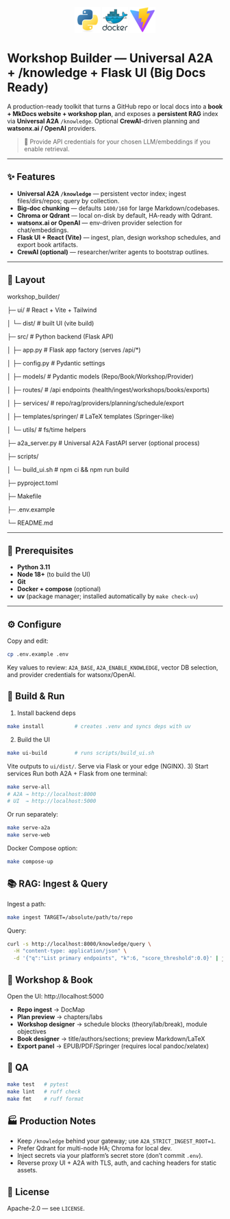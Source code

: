<div align="center">
  <a href="https://www.python.org" target="_blank"><img src="https://raw.githubusercontent.com/devicons/devicon/master/icons/python/python-original.svg" alt="Python" width="60" height="60"/></a>
  <a href="https://www.docker.com/" target="_blank"><img src="https://raw.githubusercontent.com/devicons/devicon/master/icons/docker/docker-original-wordmark.svg" alt="Docker" width="60" height="60"/></a>
  <a href="https://vitejs.dev" target="_blank"><img src="https://raw.githubusercontent.com/devicons/devicon/master/icons/vitejs/vitejs-original.svg" alt="Vite" width="60" height="60"/></a>
</div>

# Workshop Builder — Universal A2A + /knowledge + Flask UI (Big Docs Ready)

A production-ready toolkit that turns a GitHub repo or local docs into a **book + MkDocs website + workshop plan**, and exposes a **persistent RAG** index via **Universal A2A** `/knowledge`. Optional **CrewAI**-driven planning and **watsonx.ai / OpenAI** providers.

> 🔐 Provide API credentials for your chosen LLM/embeddings if you enable retrieval.

---

## ✨ Features

- **Universal A2A `/knowledge`** — persistent vector index; ingest files/dirs/repos; query by collection.
- **Big-doc chunking** — defaults `1400/160` for large Markdown/codebases.
- **Chroma or Qdrant** — local on-disk by default, HA-ready with Qdrant.
- **watsonx.ai or OpenAI** — env-driven provider selection for chat/embeddings.
- **Flask UI + React (Vite)** — ingest, plan, design workshop schedules, and export book artifacts.
- **CrewAI (optional)** — researcher/writer agents to bootstrap outlines.

---

## 📁 Layout
workshop_builder/

├─ ui/                        # React + Vite + Tailwind

│  └─ dist/                   # built UI (vite build)

├─ src/                       # Python backend (Flask API)

│  ├─ app.py                  # Flask app factory (serves /api/*)

│  ├─ config.py               # Pydantic settings

│  ├─ models/                 # Pydantic models (Repo/Book/Workshop/Provider)

│  ├─ routes/                 # /api endpoints (health/ingest/workshops/books/exports)

│  ├─ services/               # repo/rag/providers/planning/schedule/export

│  ├─ templates/springer/     # LaTeX templates (Springer-like)

│  └─ utils/                  # fs/time helpers

├─ a2a_server.py              # Universal A2A FastAPI server (optional process)

├─ scripts/

│  └─ build_ui.sh             # npm ci && npm run build

├─ pyproject.toml

├─ Makefile

├─ .env.example

└─ README.md

---

## 🧩 Prerequisites

- **Python 3.11**
- **Node 18+** (to build the UI)
- **Git**
- **Docker + compose** (optional)
- **uv** (package manager; installed automatically by `make check-uv`)

---

## ⚙️ Configure

Copy and edit:

```bash
cp .env.example .env
```

Key values to review: `A2A_BASE`, `A2A_ENABLE_KNOWLEDGE`, vector DB selection, and provider credentials for watsonx/OpenAI.

## 🚀 Build & Run
1) Install backend deps
```bash
make install          # creates .venv and syncs deps with uv
```
2) Build the UI
```bash
make ui-build         # runs scripts/build_ui.sh
```
Vite outputs to `ui/dist/`. Serve via Flask or your edge (NGINX).
3) Start services
Run both A2A + Flask from one terminal:
```bash
make serve-all
# A2A → http://localhost:8000
# UI  → http://localhost:5000
```
Or run separately:
```bash
make serve-a2a
make serve-web
```
Docker Compose option:
```bash
make compose-up
```

## 📚 RAG: Ingest & Query
Ingest a path:
```bash
make ingest TARGET=/absolute/path/to/repo
```
Query:
```bash
curl -s http://localhost:8000/knowledge/query \
  -H "content-type: application/json" \
  -d '{"q":"List primary endpoints", "k":6, "score_threshold":0.0}' | jq
```

## 🧰 Workshop & Book
Open the UI: http://localhost:5000

- **Repo ingest** → DocMap
- **Plan preview** → chapters/labs
- **Workshop designer** → schedule blocks (theory/lab/break), module objectives
- **Book designer** → title/authors/sections; preview Markdown/LaTeX
- **Export panel** → EPUB/PDF/Springer (requires local pandoc/xelatex)

## 🧪 QA
```bash
make test   # pytest
make lint   # ruff check
make fmt    # ruff format
```

## 🏭 Production Notes
- Keep `/knowledge` behind your gateway; use `A2A_STRICT_INGEST_ROOT=1`.
- Prefer Qdrant for multi-node HA; Chroma for local dev.
- Inject secrets via your platform’s secret store (don’t commit `.env`).
- Reverse proxy UI + A2A with TLS, auth, and caching headers for static assets.

## 📄 License
Apache-2.0 — see `LICENSE`.

